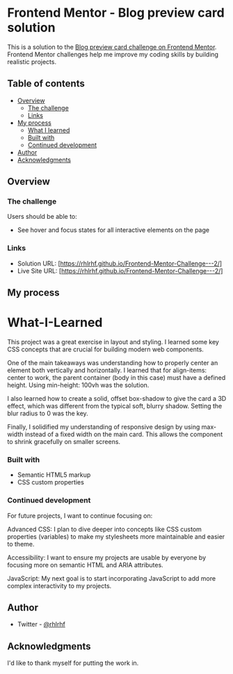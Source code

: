 # Frontend Mentor - Blog preview card solution

This is a solution to the [Blog preview card challenge on Frontend Mentor](https://www.frontendmentor.io/challenges/blog-preview-card-ckPaj01IcS). Frontend Mentor challenges help me improve my coding skills by building realistic projects. 

## Table of contents

- [Overview](#overview)
  - [The challenge](#the-challenge)
  - [Links](#links)
- [My process](#my-process)
  - [What I learned](#What-I-Learned)
  - [Built with](#built-with)
  - [Continued development](#continued-development)
- [Author](#author)
- [Acknowledgments](#acknowledgments)

## Overview

### The challenge

Users should be able to:

- See hover and focus states for all interactive elements on the page

### Links

- Solution URL: [https://rhlrhf.github.io/Frontend-Mentor-Challenge---2/]
- Live Site URL: [https://rhlrhf.github.io/Frontend-Mentor-Challenge---2/]

## My process

# What-I-Learned

This project was a great exercise in layout and styling. I learned some key CSS concepts that are crucial for building modern web components.

One of the main takeaways was understanding how to properly center an element both vertically and horizontally. I learned that for align-items: center to work, the parent container (body in this case) must have a defined height. Using min-height: 100vh was the solution.

I also learned how to create a solid, offset box-shadow to give the card a 3D effect, which was different from the typical soft, blurry shadow. Setting the blur radius to 0 was the key.

Finally, I solidified my understanding of responsive design by using max-width instead of a fixed width on the main card. This allows the component to shrink gracefully on smaller screens.

### Built with

- Semantic HTML5 markup
- CSS custom properties

### Continued development

For future projects, I want to continue focusing on:

Advanced CSS: I plan to dive deeper into concepts like CSS custom properties (variables) to make my stylesheets more maintainable and easier to theme.

Accessibility: I want to ensure my projects are usable by everyone by focusing more on semantic HTML and ARIA attributes.

JavaScript: My next goal is to start incorporating JavaScript to add more complex interactivity to my projects.

## Author

- Twitter - [@rhlrhf](https://www.twitter.com/rhlrhf)

## Acknowledgments

I'd like to thank myself for putting the work in.
